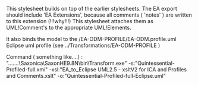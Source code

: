 This stylesheet builds on top of the earlier stylesheets.
The EA export should include 'EA Extensions', because all comments ( 'notes' ) are written to this extension (!!!why!!!)
This stylesheet attaches them as UML!Comment's to the appropriate UML!Elements.

It also binds the model to the /EA-ODM-PROFILE/EA-ODM.profile.uml Eclipse uml profile
(see ../Transformations/EA-ODM-PROFILE )


Command ( something like....) :
".......\Saxonica\SaxonHE9.8N\bin\Transform.exe" -s:"Quintessential-Profiled-full.xmi" -xsl:"EA_to_Eclipse UML2.5 - xsltV2 for ICA and Profiles and Comments.xslt" -o:"Quintessential-Profiled-full-Eclipse.uml"
